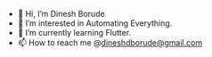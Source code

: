 - 👋 Hi, I’m Dinesh Borude
- 👀 I’m interested in Automating Everything.
- 🌱 I’m currently learning Flutter.
- 📫 How to reach me @dineshdborude@gmail.com

<!---
imdinex/imdinex is a ✨ special ✨ repository because its `README.md` (this file) appears on your GitHub profile.
You can click the Preview link to take a look at your changes.
--->
